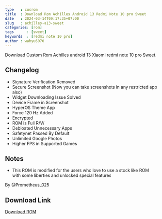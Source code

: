 ```yaml
---
type   : cusrom
title  : Download Rom Achilles Android 13 Redmi Note 10 pro Sweet
date   : 2024-03-14T09:17:35+07:00
slug   : achilles-a13-sweet
categories: [rom]
tags      : [sweet]
keywords  : [redmi note 10 pro]
author : wahyu6070
---
```


Download Custom Rom Achilles android 13 Xiaomi redmi note 10 pro Sweet.

## Changelog
- Signature Verification Removed
- Secure Screenshot (Now you can take  screenshots in any restricted app also)
- Widget Downloading Issue Solved
- Device Frame in Screenshot 
- HyperOS Theme App
- Force 120 Hz Added
- Encrypted 
- ROM is Full R/W
- Debloated Unnecessary Apps
- Safetynet Passed By Default 
- Unlimited Google Photos
- Higher FPS in Supported Games

## Notes
- This ROM is modified for the users who love to use a stock like ROM with some liberties and unlocked special features

By @Prometheus_025

## Download Link
[Download ROM](https://devuploads.com/5ifv4fo0929w)

